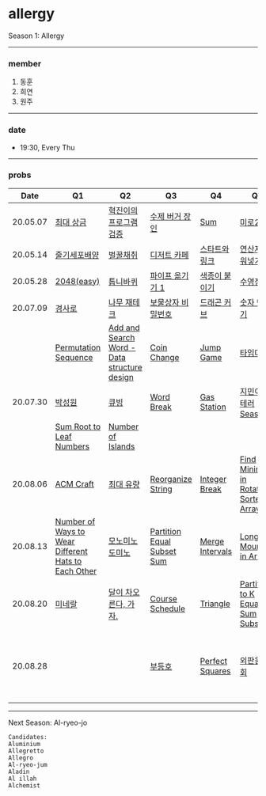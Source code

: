 # allergy
Season 1: Allergy

--- 

### member
1. 동훈
2. 희연
3. 원주

---
### date
- 19:30, Every Thu

---
### probs
|   Date    | Q1                                                                                                                                                     | Q2                                                                                                                                                              | Q3                                                                                                                                                          | Q4                                                                                                                                                 | Q5                                                                                                                                                      | Q6                                                                                                                                                                    | Note  |                                              
|   :--:    | ------------------------------------------------------------------------------------------------------------------------------------------------------ | --------------------------------------------------------------------------------------------------------------------------------------------------------------- | ----------------------------------------------------------------------------------------------------------------------------------------------------------- | -------------------------------------------------------------------------------------------------------------------------------------------------- | ------------------------------------------------------------------------------------------------------------------------------------------------------- | --------------------------------------------------------------------------------------------------------------------------------------------------------------------- | ----- |
| 20.05.07  | [최대 상금](https://swexpertacademy.com/main/code/problem/problemDetail.do?contestProbId=AV15Khn6AN0CFAYD&categoryId=AV15Khn6AN0CFAYD&categoryType=CODE) | [혁진이의 프로그램 검증](https://swexpertacademy.com/main/code/problem/problemDetail.do?contestProbId=AV4yLUiKDUoDFAUx&categoryId=AV4yLUiKDUoDFAUx&categoryType=CODE) | [수제 버거 장인](https://swexpertacademy.com/main/code/problem/problemDetail.do?contestProbId=AWErcQmKy6kDFAXi&categoryId=AWErcQmKy6kDFAXi&categoryType=CODE)  | [Sum](https://swexpertacademy.com/main/code/problem/problemDetail.do?contestProbId=AV13_BWKACUCFAYh&categoryId=AV13_BWKACUCFAYh&categoryType=CODE) | [미로2](https://swexpertacademy.com/main/code/problem/problemDetail.do?contestProbId=AV14wL9KAGkCFAYD&categoryId=AV14wL9KAGkCFAYD&categoryType=CODE)      | [K번째 접미어](https://swexpertacademy.com/main/code/problem/problemDetail.do?contestProbId=AV18GHd6IskCFAZN&categoryId=AV18GHd6IskCFAZN&categoryType=CODE)              | |
| 20.05.14  | [줄기세포배양](https://swexpertacademy.com/main/code/problem/problemDetail.do?contestProbId=AWXRJ8EKe48DFAUo)                                             | [벌꿀채취](https://swexpertacademy.com/main/code/problem/problemDetail.do?contestProbId=AV5V4A46AdIDFAWu)                                                          | [디저트 카페](https://swexpertacademy.com/main/code/problem/problemDetail.do?contestProbId=AV5VwAr6APYDFAWu)                                                  | [스타트와 링크](https://www.acmicpc.net/problem/14889)                                                                                                 | [연산자 끼워넣기](https://www.acmicpc.net/problem/14888)                                                                                                    | [연구소](https://www.acmicpc.net/problem/14502)                                                                                                                         | |
| 20.05.28  | [2048(easy)](https://www.acmicpc.net/problem/12100)                                                                                                    | [톱니바퀴](https://www.acmicpc.net/problem/14891)                                                                                                                  | [파이프 옮기기 1](https://www.acmicpc.net/problem/17070)                                                                                                       | [색종이 붙이기](https://www.acmicpc.net/problem/17136)                                                                                                | [수영장](https://swexpertacademy.com/main/code/problem/problemDetail.do?contestProbId=AV5PpFQaAQMDFAUq&categoryId=AV5PpFQaAQMDFAUq&categoryType=CODE)     | [원자 소멸 시뮬레이션](https://swexpertacademy.com/main/code/problem/problemDetail.do?contestProbId=AWXRFInKex8DFAUo&categoryId=AWXRFInKex8DFAUo&categoryType=CODE)        | |
| 20.07.09  | [경사로](https://www.acmicpc.net/problem/14890)                                                                                                          | [나무 재테크](https://www.acmicpc.net/problem/16235)                                                                                                               | [보물상자 비밀번호](https://swexpertacademy.com/main/code/problem/problemDetail.do?contestProbId=AWXRUN9KfZ8DFAUo&categoryId=AWXRUN9KfZ8DFAUo&categoryType=CODE)| [드래곤 커브](https://www.acmicpc.net/problem/15685)                                                                                                  | [숫자 만들기](https://swexpertacademy.com/main/code/problem/problemDetail.do?contestProbId=AWIeRZV6kBUDFAVH&categoryId=AWIeRZV6kBUDFAVH&categoryType=CODE) | [점심 식사시간](https://swexpertacademy.com/main/code/problem/problemDetail.do?contestProbId=AV5-BEE6AK0DFAVl&categoryId=AV5-BEE6AK0DFAVl&categoryType=CODE)              | |
|           | [Permutation Sequence](https://leetcode.com/problems/permutation-sequence/)                                                                            | [Add and Search Word - Data structure design](https://leetcode.com/problems/add-and-search-word-data-structure-design/)                                         | [Coin Change](https://leetcode.com/problems/coin-change/)                                                                                                   | [Jump Game](https://leetcode.com/problems/jump-game/)                                                                                              | [타임머신](https://www.acmicpc.net/problem/11657)                                                                                                          | [임계경로](https://www.acmicpc.net/problem/1948)                                                                                                                        | |
| 20.07.30  | [박성원](https://www.acmicpc.net/problem/1086)                                                                                                          | [큐빙](https://www.acmicpc.net/problem/5373)                                                                                                                      | [Word Break](https://leetcode.com/problems/word-break/)                                                                                                     | [Gas Station](https://leetcode.com/problems/gas-station/)                                                                                          | [지민이의 테러 Season II](https://www.acmicpc.net/problem/1650)                                                                                             | [알고스팟어](https://www.acmicpc.net/problem/2848)                                                                                                                       | |
|           | [Sum Root to Leaf Numbers](https://leetcode.com/problems/sum-root-to-leaf-numbers/)                                                                    | [Number of Islands](https://leetcode.com/problems/number-of-islands/)                                                                                           |                                                                                                                                                             |                                                                                                                                                    |                                                                                                                                                          |                                                                                                                                                                       | |
| 20.08.06  | [ACM Craft](https://www.acmicpc.net/problem/1005)                                                                                                      | [최대 유량](https://www.acmicpc.net/problem/6086)                                                                                                                 | [Reorganize String](https://leetcode.com/problems/reorganize-string/)                                                                                       | [Integer Break](https://leetcode.com/problems/integer-break/)                                                                                      | [Find Minimum in Rotated Sorted Array](https://leetcode.com/problems/find-minimum-in-rotated-sorted-array/)                                              | [Find Minimum in Rotated Sorted Array II](https://leetcode.com/problems/find-minimum-in-rotated-sorted-array-ii/)                                                     | |
| 20.08.13  | [Number of Ways to Wear Different Hats to Each Other](https://leetcode.com/problems/number-of-ways-to-wear-different-hats-to-each-other/)              | [모노미노도미노](https://www.acmicpc.net/problem/19235)                                                                                                             | [Partition Equal Subset Sum](https://leetcode.com/problems/partition-equal-subset-sum/)                                                                     | [Merge Intervals](https://leetcode.com/problems/merge-intervals/)                                                                                  | [Longest Mountain in Array](https://leetcode.com/problems/longest-mountain-in-array/)                                                                    | [Most Profit Assigning Work](https://leetcode.com/problems/most-profit-assigning-work/)                                                                               | |
| 20.08.20  | [미네랄](https://www.acmicpc.net/problem/2933)                                                                                                          | [달이 차오른다, 가자.](https://www.acmicpc.net/problem/1194)                                                                                                         | [Course Schedule](https://leetcode.com/problems/course-schedule/)                                                                                           | [Triangle](https://leetcode.com/problems/triangle/)                                                                                                | [Partition to K Equal Sum Subsets](https://leetcode.com/problems/partition-to-k-equal-sum-subsets/)                                                      | [Maximum XOR of Two Numbers in an Array](https://leetcode.com/problems/maximum-xor-of-two-numbers-in-an-array/)                                                       | |
| 20.08.28  | []()                                                                                                          | []()                                                                                                         | [부등호](https://www.acmicpc.net/problem/2529)                                                                                                                | [Perfect Squares](https://leetcode.com/problems/perfect-squares/)                                                                                  | [외판원 순회](https://www.acmicpc.net/problem/2098)                                                                                                        | [Number of Steps to Reduce a Number in Binary Representation to One](https://leetcode.com/problems/number-of-steps-to-reduce-a-number-in-binary-representation-to-one) | |

---

Next Season: Al-ryeo-jo

```
Candidates:
Aluminium
Allegretto
Allegro
Al-ryeo-jum
Aladin
Al illah
Alchemist
```
